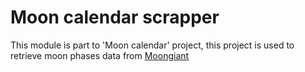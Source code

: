 # Moon calendar scrapper

This module is part to 'Moon calendar' project, this project is used to retrieve moon phases data from [Moongiant](https://www.moongiant.com)
